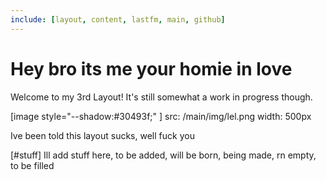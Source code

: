 ```yaml
---
include: [layout, content, lastfm, main, github]
---
```


# Hey bro its me your homie in love

Welcome to my 3rd Layout! It's still somewhat a work in progress though.

[image style="--shadow:#30493f;" ]
    src: /main/img/lel.png
    width: 500px

Ive been told this layout sucks, well fuck you

[#stuff]
    Ill add stuff here, to be added, will be born, being made, rn empty, to be filled
